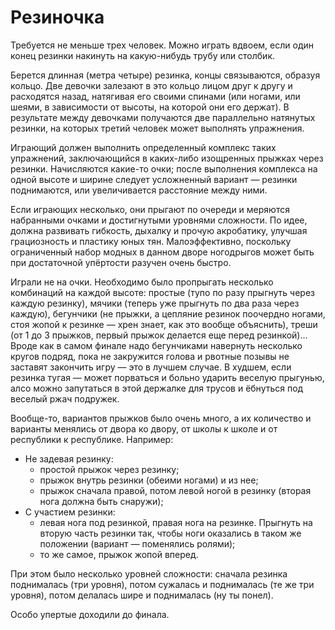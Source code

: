 # Резиночка

Требуется не меньше трех человек. Можно играть вдвоем, если один конец резинки накинуть на какую-нибудь трубу или столбик.

Берется длинная (метра четыре) резинка, концы связываются, образуя кольцо. Две девочки залезают в это кольцо лицом друг к другу и расходятся назад, натягивая его своими спинами (или ногами, или шеями, в зависимости от высоты, на которой они его держат). В результате между девочками получаются две параллельно натянутых резинки, на которых третий человек может выполнять упражнения.

Играющий должен выполнить определенный комплекс таких упражнений, заключающийся в каких-либо изощренных прыжках через резинки. Начисляются какие-то очки; после выполнения комплекса на одной высоте и ширине следует усложненный вариант — резинки поднимаются, или увеличивается расстояние между ними.

Если играющих несколько, они прыгают по очереди и меряются набранными очками и достигнутыми уровнями сложности. По идее, должна развивать гибкость, дыхалку и прочую акробатику, улучшая грациозность и пластику юных тян. Малоэффективно, поскольку ограниченный набор модных в данном дворе ногодрыгов может быть при достаточной упёртости разучен очень быстро.

Играли не на очки. Необходимо было пропрыгать несколько комбинаций на каждой высоте: простые (тупо по разу прыгнуть через каждую резинку), мячики (теперь уже прыгнуть по два раза через каждую), бегунчики (не прыжки, а цепляние резинок поочердно ногами, стоя жопой к резинке — хрен знает, как это вообще объяснить), треши (от 1 до 3 прыжков, первый прыжок делается еще перед резинкой)… Вроде как в самом финале надо бегунчиками навернуть несколько кругов подряд, пока не закружится голова и рвотные позывы не заставят закончить игру — это в лучшем случае. В худшем, если резинка тугая — может порваться и больно ударить веселую прыгунью, алсо можно запутаться в этой держалке для трусов и ёбнуться под веселый ржач подружек.

Вообще-то, вариантов прыжков было очень много, а их количество и варианты менялись от двора ко двору, от школы к школе и от республики к республике. Например:

* Не задевая резинку:
  * простой прыжок через резинку;
  * прыжок внутрь резинки (обеими ногами) и из нее;
  * прыжок сначала правой, потом левой ногой в резинку (вторая нога должна быть снаружи);
* С участием резинки:
  * левая нога под резинкой, правая нога на резинке. Прыгнуть на вторую часть резинки так, чтобы ноги оказались в таком же положении (вариант — поменялись ролями);
  * то же самое, прыжок жопой вперед.

При этом было несколько уровней сложности: сначала резинка поднималась (три уровня), потом сужалась и поднималась (те же три уровня), потом делалась шире и поднималась (ну ты понел).

Особо упертые доходили до финала.
